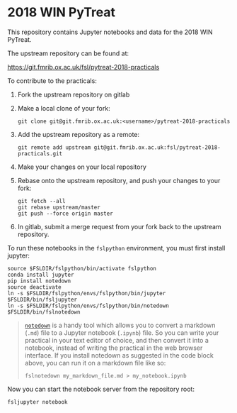 # 2018 WIN PyTreat


This repository contains Jupyter notebooks and data for the 2018 WIN PyTreat.


The upstream repository can be found at:

https://git.fmrib.ox.ac.uk/fsl/pytreat-2018-practicals


To contribute to the practicals:

1. Fork the upstream repository on gitlab

2. Make a local clone of your fork:

    ```
    git clone git@git.fmrib.ox.ac.uk:<username>/pytreat-2018-practicals
    ```

3. Add the upstream repository as a remote:

    ```
    git remote add upstream git@git.fmrib.ox.ac.uk:fsl/pytreat-2018-practicals.git
    ```

4. Make your changes on your local repository

5. Rebase onto the upstream repository, and push your changes to your fork:

    ```
    git fetch --all
    git rebase upstream/master
    git push --force origin master
    ```

6. In gitlab, submit a merge request from your fork back to the upstream
   repository.


To run these notebooks in the `fslpython` environment, you must first install
jupyter:


```
source $FSLDIR/fslpython/bin/activate fslpython
conda install jupyter
pip install notedown
source deactivate
ln -s $FSLDIR/fslpython/envs/fslpython/bin/jupyter $FSLDIR/bin/fsljupyter
ln -s $FSLDIR/fslpython/envs/fslpython/bin/notedown $FSLDIR/bin/fslnotedown
```


> [`notedown`](https://github.com/aaren/notedown) is a handy tool which allows
> you to convert a markdown (`.md`) file to a Jupyter notebook (`.ipynb`)
> file. So you can write your practical in your text editor of choice, and
> then convert it into a notebook, instead of writing the practical in the web
> browser interface. If you install notedown as suggested in the code block
> above, you can run it on a markdown file like so:
>
> ```
> fslnotedown my_markdown_file.md > my_notebook.ipynb
> ```


Now you can start the notebook server from the repository root:

```
fsljupyter notebook
```
